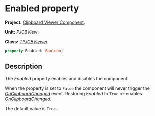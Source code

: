 # Enabled property #

**Project:** [Clipboard Viewer Component](ClipboardViewerComponent.md).

**Unit:** _PJCBView_.

**Class:** _[TPJCBViewer](TPJCBViewer.md)_

```pascal
property Enabled: Boolean;
```

## Description ##

The _Enabled_ property enables and disables the component.

When the property is set to `False` the component will never trigger the _[OnClipboardChanged](TPJCBViewerOnClipboardChanged.md)_ event. Restoring _Enabled_ to `True` re-enables _[OnClipboardChanged](TPJCBViewerOnClipboardChanged.md)_.

The default value is `True`.